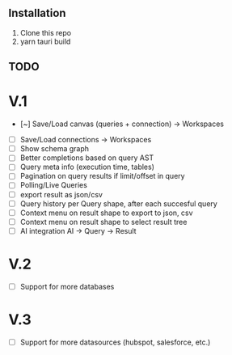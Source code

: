 ## Installation

1. Clone this repo
2. yarn tauri build

## TODO

# V.1

- [~] Save/Load canvas (queries + connection) -> Workspaces
- [ ] Save/Load connections -> Workspaces
- [ ] Show schema graph
- [ ] Better completions based on query AST
- [ ] Query meta info (execution time, tables)
- [ ] Pagination on query results if limit/offset in query
- [ ] Polling/Live Queries
- [ ] export result as json/csv
- [ ] Query history per Query shape, after each succesful query
- [ ] Context menu on result shape to export to json, csv
- [ ] Context menu on result shape to select result tree
- [ ] AI integration AI -> Query -> Result

# V.2

- [ ] Support for more databases

# V.3

- [ ] Support for more datasources (hubspot, salesforce, etc.)
